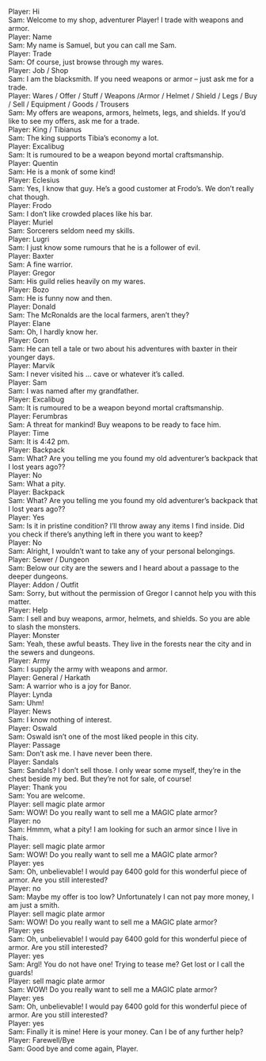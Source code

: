 Player: Hi  
Sam: Welcome to my shop, adventurer Player! I trade with weapons and armor.  
Player: Name  
Sam: My name is Samuel, but you can call me Sam.  
Player: Trade  
Sam: Of course, just browse through my wares.  
Player: Job / Shop  
Sam: I am the blacksmith. If you need weapons or armor – just ask me for a trade.  
Player: Wares / Offer / Stuff / Weapons /Armor / Helmet / Shield / Legs / Buy / Sell / Equipment / Goods / Trousers  
Sam: My offers are weapons, armors, helmets, legs, and shields. If you’d like to see my offers, ask me for a trade.  
Player: King / Tibianus  
Sam: The king supports Tibia’s economy a lot.  
Player: Excalibug  
Sam: It is rumoured to be a weapon beyond mortal craftsmanship.  
Player: Quentin  
Sam: He is a monk of some kind!  
Player: Eclesius  
Sam: Yes, I know that guy. He’s a good customer at Frodo’s. We don’t really chat though.  
Player: Frodo  
Sam: I don’t like crowded places like his bar.  
Player: Muriel  
Sam: Sorcerers seldom need my skills.  
Player: Lugri  
Sam: I just know some rumours that he is a follower of evil.  
Player: Baxter  
Sam: A fine warrior.  
Player: Gregor  
Sam: His guild relies heavily on my wares.  
Player: Bozo  
Sam: He is funny now and then.  
Player: Donald  
Sam: The McRonalds are the local farmers, aren’t they?  
Player: Elane  
Sam: Oh, I hardly know her.  
Player: Gorn  
Sam: He can tell a tale or two about his adventures with baxter in their younger days.  
Player: Marvik  
Sam: I never visited his … cave or whatever it’s called.  
Player: Sam  
Sam: I was named after my grandfather.  
Player: Excalibug  
Sam: It is rumoured to be a weapon beyond mortal craftsmanship.  
Player: Ferumbras  
Sam: A threat for mankind! Buy weapons to be ready to face him.  
Player: Time  
Sam: It is 4:42 pm.  
Player: Backpack  
Sam: What? Are you telling me you found my old adventurer’s backpack that I lost years ago??  
Player: No  
Sam: What a pity.  
Player: Backpack  
Sam: What? Are you telling me you found my old adventurer’s backpack that I lost years ago??  
Player: Yes  
Sam: Is it in pristine condition? I’ll throw away any items I find inside. Did you check if there’s anything left in there you want to keep?  
Player: No  
Sam: Alright, I wouldn’t want to take any of your personal belongings.  
Player: Sewer / Dungeon  
Sam: Below our city are the sewers and I heard about a passage to the deeper dungeons.  
Player: Addon / Outfit  
Sam: Sorry, but without the permission of Gregor I cannot help you with this matter.  
Player: Help  
Sam: I sell and buy weapons, armor, helmets, and shields. So you are able to slash the monsters.  
Player: Monster  
Sam: Yeah, these awful beasts. They live in the forests near the city and in the sewers and dungeons.  
Player: Army  
Sam: I supply the army with weapons and armor.  
Player: General / Harkath  
Sam: A warrior who is a joy for Banor.  
Player: Lynda  
Sam: Uhm! <blushes>  
Player: News  
Sam: I know nothing of interest.  
Player: Oswald  
Sam: Oswald isn’t one of the most liked people in this city.  
Player: Passage  
Sam: Don’t ask me. I have never been there.  
Player: Sandals  
Sam: Sandals? I don’t sell those. I only wear some myself, they’re in the chest beside my bed. But they’re not for sale, of course!  
Player: Thank you  
Sam: You are welcome.  
Player: sell magic plate armor  
Sam: WOW! Do you really want to sell me a MAGIC plate armor?  
Player: no  
Sam: Hmmm, what a pity! I am looking for such an armor since I live in Thais.  
Player: sell magic plate armor  
Sam: WOW! Do you really want to sell me a MAGIC plate armor?  
Player: yes  
Sam: Oh, unbelievable! I would pay 6400 gold for this wonderful piece of armor. Are you still interested?  
Player: no  
Sam: Maybe my offer is too low? Unfortunately I can not pay more money, I am just a smith.  
Player: sell magic plate armor  
Sam: WOW! Do you really want to sell me a MAGIC plate armor?  
Player: yes  
Sam: Oh, unbelievable! I would pay 6400 gold for this wonderful piece of armor. Are you still interested?  
Player: yes  
Sam: Argl! You do not have one! Trying to tease me? Get lost or I call the guards!  
Player: sell magic plate armor  
Sam: WOW! Do you really want to sell me a MAGIC plate armor?  
Player: yes  
Sam: Oh, unbelievable! I would pay 6400 gold for this wonderful piece of armor. Are you still interested?  
Player: yes  
Sam: Finally it is mine! Here is your money. Can I be of any further help?  
Player: Farewell/Bye  
Sam: Good bye and come again, Player.  
